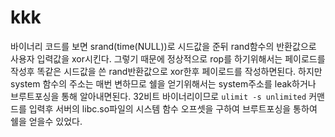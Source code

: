 kkk
===========
바이너리 코드를 보면 srand(time(NULL))로 시드값을 준뒤 rand함수의 반환값으로 사용자 입력값을 xor시킨다.
그렇기 때문에 정상적으로 rop를 하기위해서는 페이로드를 작성후 똑같은 시드값을 쓴 rand반환값으로 xor한후 페이로드를 작성하면된다.
하지만 system 함수의 주소는 매번 변하므로 쉘을 얻기위해서는 system주소를 leak하거나 브루트포싱을 통해 알아내면된다.
32비트 바이너리이므로
```ulimit -s unlimited```
커맨드를 입력후 서버의 libc.so파일의 시스템 함수 오프셋을 구하여 브루트포싱을 통하여 쉘을 얻을수 있었다.
